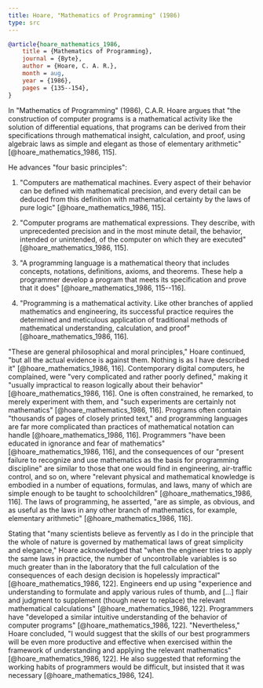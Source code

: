```yaml
---
title: Hoare, "Mathematics of Programming" (1986)
type: src
---
```


```bibtex
@article{hoare_mathematics_1986,
	title = {Mathematics of Programming},
	journal = {Byte},
	author = {Hoare, C. A. R.},
	month = aug,
	year = {1986},
	pages = {135--154},
}
```

In "Mathematics of Programming" (1986), C.A.R. Hoare argues that "the construction of computer programs is a mathematical activity like the solution of differential equations, that programs can be derived from their specifications through mathematical insight, calculation, and proof, using algebraic laws as simple and elegant as those of elementary arithmetic" [@hoare_mathematics_1986, 115].

He advances "four basic principles":

1. "Computers are mathematical machines. Every aspect of their behavior can be defined with mathematical precision, and every detail can be deduced from this definition with mathematical certainty by the laws of pure logic" [@hoare_mathematics_1986, 115].

2. "Computer programs are mathematical expressions. They describe, with unprecedented precision and in the most minute detail, the behavior, intended or unintended, of the computer on which they are executed" [@hoare_mathematics_1986, 115].

3. "A programming language is a mathematical theory that includes concepts, notations, definitions, axioms, and theorems. These help a programmer develop a program that meets its specification and prove that it does" [@hoare_mathematics_1986, 115--116].

4. "Programming is a mathematical activity. Like other branches of applied mathematics and engineering, its successful practice requires the determined and meticulous application of traditional methods of mathematical understanding, calculation, and proof" [@hoare_mathematics_1986, 116].

"These are general philosophical and moral principles," Hoare continued, "but all the actual evidence is against them. Nothing is as I have described it" [@hoare_mathematics_1986, 116]. Contemporary digital computers, he complained, were "very complicated and rather poorly defined," making it "usually impractical to reason logically about their behavior" [@hoare_mathematics_1986, 116]. One is often constrained, he remarked, to merely experiment with them, and "such experiments are certainly not mathematics" [@hoare_mathematics_1986, 116]. Programs often contain "thousands of pages of closely printed text," and programming languages are far more complicated than practices of mathematical notation can handle [@hoare_mathematics_1986, 116]. Programmers "have been educated in ignorance and fear of mathematics" [@hoare_mathematics_1986, 116], and the consequences of our "present failure to recognize and use mathematics as the basis for programming discipline" are similar to those that one would find in engineering, air-traffic control, and so on, where "relevant physical and mathematical knowledge is embodied in a number of equations, formulas, and laws, many of which are simple enough to be taught to schoolchildren" [@hoare_mathematics_1986, 116]. The laws of programming, he asserted, "are as simple, as obvious, and as useful as the laws in any other branch of mathematics, for example, elementary arithmetic" [@hoare_mathematics_1986, 116].

Stating that "many scientists believe as fervently as I do in the principle that the whole of nature is governed by mathematical laws of great simplicity and elegance," Hoare acknowledged that "when the engineer tries to apply the same laws in practice, the number of uncontrollable variables is so much greater than in the laboratory that the full calculation of the consequences of each design decision is hopelessly impractical" [@hoare_mathematics_1986, 122]. Engineers end up using "experience and understanding to formulate and apply various rules of thumb, and […] flair and judgment to supplement (though never to replace) the relevant mathematical calculations" [@hoare_mathematics_1986, 122]. Programmers have  "developed a similar intuitive understanding of the behavior of computer programs" [@hoare_mathematics_1986, 122]. "Nevertheless," Hoare concluded, "I would suggest that the skills of our best programmers will be even more productive and effective when exercised within the framework of understanding and applying the relevant mathematics" [@hoare_mathematics_1986, 122]. He also suggested that reforming the working habits of programmers would be difficult, but insisted that it was necessary [@hoare_mathematics_1986, 124].

